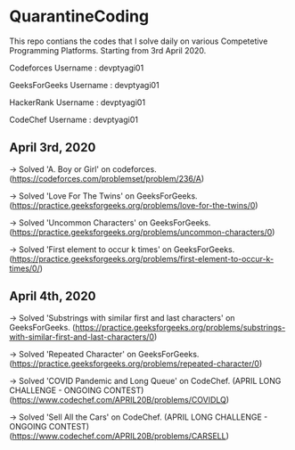 # QuarantineCoding
This repo contians the codes that I solve daily on various Competetive Programming Platforms.
Starting from 3rd April 2020.


Codeforces Username : devptyagi01

GeeksForGeeks Username : devptyagi01

HackerRank Username : devptyagi01

CodeChef Username : devptyagi01

## April 3rd, 2020

-> Solved 'A. Boy or Girl' on codeforces.   
(https://codeforces.com/problemset/problem/236/A)

-> Solved 'Love For The Twins' on GeeksForGeeks.     
(https://practice.geeksforgeeks.org/problems/love-for-the-twins/0)

-> Solved 'Uncommon Characters' on GeeksForGeeks.   
(https://practice.geeksforgeeks.org/problems/uncommon-characters/0)

-> Solved 'First element to occur k times' on GeeksForGeeks.   
(https://practice.geeksforgeeks.org/problems/first-element-to-occur-k-times/0/)


## April 4th, 2020

-> Solved 'Substrings with similar first and last characters' on GeeksForGeeks. 
(https://practice.geeksforgeeks.org/problems/substrings-with-similar-first-and-last-characters/0)  

-> Solved 'Repeated Character' on GeeksForGeeks.   
(https://practice.geeksforgeeks.org/problems/repeated-character/0)    

-> Solved 'COVID Pandemic and Long Queue' on CodeChef.    (APRIL LONG CHALLENGE - ONGOING CONTEST)
(https://www.codechef.com/APRIL20B/problems/COVIDLQ)       

-> Solved 'Sell All the Cars' on CodeChef.    (APRIL LONG CHALLENGE - ONGOING CONTEST)        
(https://www.codechef.com/APRIL20B/problems/CARSELL)
